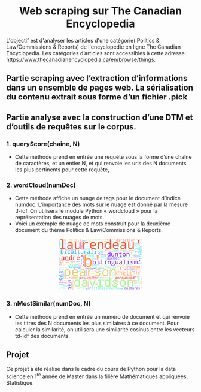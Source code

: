 
<div align="center">
  
   # Web scraping sur The Canadian Encyclopedia

</div>

L'objectif est d'analyser les articles d'une catégorie( Politics & Law/Commissions & Reports) de l'encyclopédie en ligne The Canadian Encyclopedia.
Les catégories d’articles sont accessibles à cette adresse :
https://www.thecanadianencyclopedia.ca/en/browse/things.
## Partie scraping avec l’extraction d’informations dans un ensemble de pages web. La sérialisation du contenu extrait sous forme d’un fichier .pick

## Partie analyse avec la construction d’une DTM et d’outils de requêtes sur le corpus.
### 1. queryScore(chaine, N) 
- Cette méthode prend en entrée une requête sous la forme d’une chaîne de caractères, et un entier N, et qui renvoie les urls des N documents les plus pertinents pour cette requête,
### 2. wordCloud(numDoc) 
- Cette méthode  affiche un nuage de tags pour le document d’indice numdoc. L’importance des mots sur le nuage est donné par la mesure tf-idf. On utilisera le
module Python « wordcloud » pour la représentation des nuages de mots.
- Voici un exemple de nuage de mots construit pour la deuxième document du thème Politics & Law/Commissions & Reports.
<div align="center">
<img src="https://github.com/nmh4598/Python-Master/blob/main/S2/Text%20Mining/nuagedemots.png?raw=true" width="45%" style="min-height:'250px'"/>
</div>

### 3. nMostSimilar(numDoc, N) 
- Cette méthode prend en entrée un numéro de document et qui renvoie les titres des N documents les plus similaires à ce document. Pour calculer la
similarité, on utilisera une similarité cosinus entre les vecteurs td-idf des documents.
## Projet
Ce projet à été réalisé dans le cadre du cours de Python pour la data science en 1<sup>re</sup> année de Master dans la filière Mathématiques appliquées, Statistique.

